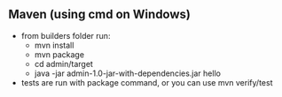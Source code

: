 ## Maven (using cmd on Windows)
- from builders folder run:
  - mvn install
  - mvn package
  - cd admin/target
  - java -jar admin-1.0-jar-with-dependencies.jar hello
- tests are run with package command, or you can use mvn verify/test